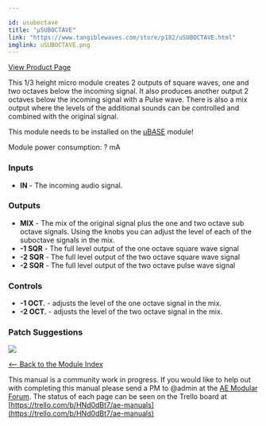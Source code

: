 ```yaml
---

id: usuboctave
title: "µSUBOCTAVE"
link: "https://www.tangiblewaves.com/store/p182/uSUBOCTAVE.html"
imglink: uSUBOCTAVE.png
---
```



[View Product Page](https://www.tangiblewaves.com/store/p182/uSUBOCTAVE.html)

This 1/3 height micro module creates 2 outputs of square waves, one and two octaves below the incoming signal. It also produces another output 2 octaves below the incoming signal with a Pulse wave. There is also a mix output where the levels of the additional sounds can be controlled and combined with the original signal.

This module needs to be installed on the [µBASE](https://wiki.aemodular.com/pmwiki.php/AeManual/UBASE) module!

Module power consumption: ? mA

### Inputs

*   **IN** - The incoming audio signal.

### Outputs

*   **MIX** - The mix of the original signal plus the one and two octave sub octave signals. Using the knobs you can adjust the level of each of the suboctave signals in the mix.
*   **\-1 SQR** - The full level output of the one octave square wave signal
*   **\-2 SQR** - The full level output of the two octave square wave signal
*   **\-2 SQR** - The full level output of the two octave pulse wave signal

### Controls

*   **\-1 OCT.** - adjusts the level of the one octave signal in the mix.
*   **\-2 OCT.** - adjusts the level of the two octave signal in the mix.

### Patch Suggestions

[![](/images/th00---uSUBOCTAVE.png.jpg)](https://wiki.aemodular.com/uploads/AeManual/USUBOCTAVE/uSUBOCTAVE.png "uSUBOCTAVE")

[<-- Back to the Module Index](https://wiki.aemodular.com/pmwiki.php/AeManual/Modules)

This manual is a community work in progress. If you would like to help out with completing this manual please send a PM to @admin at the [AE Modular Forum](http://forum.aemodular.com). The status of each page can be seen on the Trello board at [https://trello.com/b/HNd0dBt7/ae-manuals](https://trello.com/b/HNd0dBt7/ae-manuals)